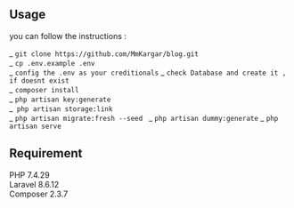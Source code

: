 ## Usage  

you can follow the instructions :  

_ `git clone https://github.com/MmKargar/blog.git`      
_ `cp .env.example .env  `  
_ `config the .env as your creditionals` 
_ `check Database and create it ,  if doesnt exist`  
_ `composer install `  
_ `php artisan key:generate`   
_` php artisan storage:link`      
_ `php artisan migrate:fresh --seed ` 
_ `php artisan dummy:generate` 
_ `php artisan serve ` 

## Requirement
PHP 7.4.29  
Laravel 8.6.12  
Composer  2.3.7    
       
